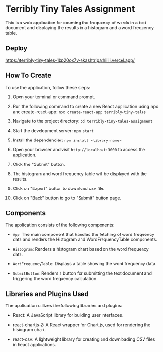 # Terribly Tiny Tales Assignment

This is a web application for counting the frequency of words in a text document and displaying the results in a histogram and a word frequency table.

## Deploy
https://terribly-tiny-tales-1bp20ox7v-akashtripathiiiii.vercel.app/

## How To Create

To use the application, follow these steps:

1. Open your terminal or command prompt.

2. Run the following command to create a new React application using npx and create-react-app: `npx create-react-app terribly-tiny-tales`

3. Navigate to the project directory: `cd terribly-tiny-tales-assignment`

4. Start the development server: `npm start`

5. Install the dependencies: `npm install <library-name>`

6. Open your browser and visit `http://localhost:3000` to access the application.

7. Click the "Submit" button.

8. The histogram and word frequency table will be displayed with the results.

9. Click on "Export" button to download csv file.

10. Click on "Back" button to go to "Submit" button page.

## Components

The application consists of the following components:

- `App`: The main component that handles the fetching of word frequency data and renders the Histogram and WordFrequencyTable components.

- `Histogram`: Renders a histogram chart based on the word frequency data.

- `WordFrequencyTable`: Displays a table showing the word frequency data.

- `SubmitButton`: Renders a button for submitting the text document and triggering the word frequency calculation.

## Libraries and Plugins Used

The application utilizes the following libraries and plugins:

- React: A JavaScript library for building user interfaces.

- react-chartjs-2: A React wrapper for Chart.js, used for rendering the histogram chart.

- react-csv: A lightweight library for creating and downloading CSV files in React applications.
